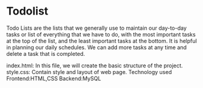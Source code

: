 # Todolist

Todo Lists are the lists that we generally use to maintain our day-to-day tasks or list of everything that we have to do, with the most important tasks at the top of the list, and the least important tasks at the bottom. It is helpful in planning our daily schedules. We can add more tasks at any time and delete a task that is completed.

index.html: In this file, we will create the basic structure of the project.
style.css: Contain style and layout of web page.
Technology used
Frontend:HTML,CSS
Backend:MySQL
